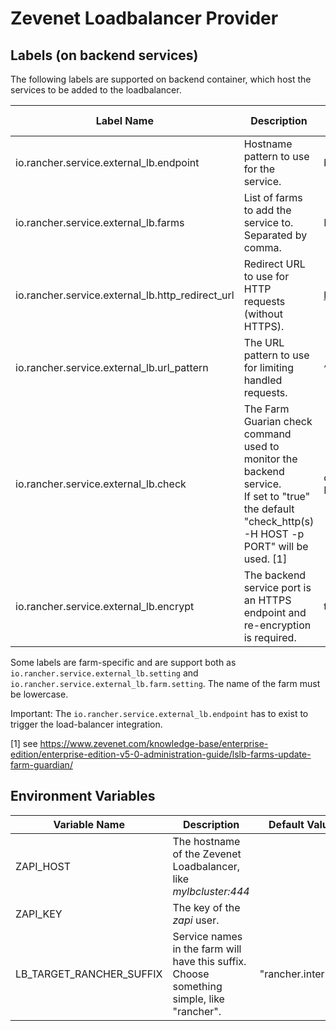 # Zevenet Loadbalancer Provider

## Labels (on backend services)

The following labels are supported on backend container, which host the services to be added to the loadbalancer.

| Label Name | Description | Example | Optional | Farm-specific |
|-----------|------|-------|-------|---|
| io.rancher.service.external_lb.endpoint | Hostname pattern to use for the service. | blog(\\.example\\.com)? | No | Yes
| io.rancher.service.external_lb.farms | List of farms to add the service to. Separated by comma. | MainHTTP,MainHTTPS | No | No
| io.rancher.service.external_lb.http_redirect_url | Redirect URL to use for HTTP requests (without HTTPS). | https://blog.example.com | Yes | Yes
| io.rancher.service.external_lb.url_pattern | The URL pattern to use for limiting handled requests. | ^public/ | Yes | Yes
| io.rancher.service.external_lb.check | The Farm Guarian check command used to monitor the backend service.<br>If set to "true" the default "check_http(s) -H HOST -p PORT" will be used. [1] | check_http -H HOST -p PORT | Yes | No
| io.rancher.service.external_lb.encrypt | The backend service port is an HTTPS endpoint and re-encryption is required. | true | No | No

Some labels are farm-specific and are support both as `io.rancher.service.external_lb.setting` and `io.rancher.service.external_lb.farm.setting`. The name of the farm must be lowercase.

Important: The `io.rancher.service.external_lb.endpoint` has to exist to trigger the load-balancer integration.

 [1] see https://www.zevenet.com/knowledge-base/enterprise-edition/enterprise-edition-v5-0-administration-guide/lslb-farms-update-farm-guardian/

## Environment Variables

| Variable Name | Description | Default Value   | Optional   |
|-----------|------|-------|------|
| ZAPI_HOST | The hostname of the Zevenet Loadbalancer, like *mylbcluster:444*  |   | No  |
| ZAPI_KEY | The key of the *zapi* user.  |   | No    |
| LB_TARGET_RANCHER_SUFFIX | Service names in the farm will have this suffix. Choose something simple, like "rancher". | "rancher.internal" | Yes |
